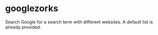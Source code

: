 # googlezorks
Search Google for a search term with different websites. A default list is already provided.
